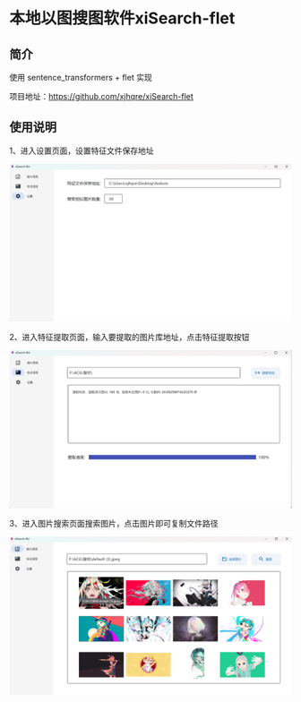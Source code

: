 # 本地以图搜图软件xiSearch-flet

## 简介

使用 sentence_transformers + flet 实现

项目地址：https://github.com/xjhqre/xiSearch-flet



## 使用说明

1、进入设置页面，设置特征文件保存地址

![image-20230811145610238](README.assets/image-20230811145610238.png)

2、进入特征提取页面，输入要提取的图片库地址，点击特征提取按钮

![image-20230811165229261](README.assets/image-20230811165229261.png)

3、进入图片搜索页面搜索图片，点击图片即可复制文件路径

![image-20230811150235958](README.assets/image-20230811150235958.png)